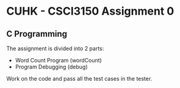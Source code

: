 # CUHK - CSCI3150 Assignment 0

## C Programming

The assignment is divided into 2 parts:

- Word Count Program (wordCount)
- Program Debugging (debug)

Work on the code and pass all the test cases in the tester.
